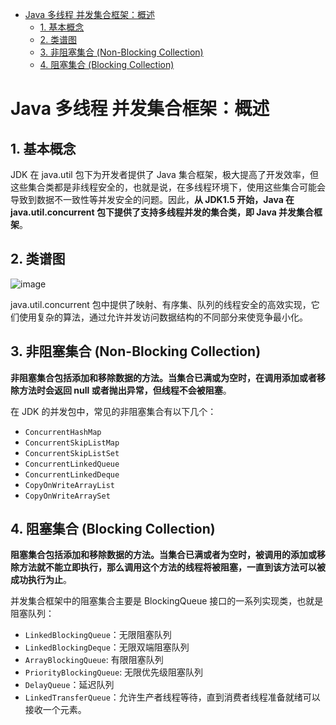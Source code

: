 - [Java 多线程 并发集合框架：概述](#java-%E5%A4%9A%E7%BA%BF%E7%A8%8B-%E5%B9%B6%E5%8F%91%E9%9B%86%E5%90%88%E6%A1%86%E6%9E%B6%EF%BC%9A%E6%A6%82%E8%BF%B0)
  - [1. 基本概念](#1-%E5%9F%BA%E6%9C%AC%E6%A6%82%E5%BF%B5)
  - [2. 类谱图](#2-%E7%B1%BB%E8%B0%B1%E5%9B%BE)
  - [3. 非阻塞集合 (Non-Blocking Collection)](#3-%E9%9D%9E%E9%98%BB%E5%A1%9E%E9%9B%86%E5%90%88-non-blocking-collection)
  - [4. 阻塞集合 (Blocking Collection)](#4-%E9%98%BB%E5%A1%9E%E9%9B%86%E5%90%88-blocking-collection)

# Java 多线程 并发集合框架：概述

## 1. 基本概念

JDK 在 java.util 包下为开发者提供了 Java 集合框架，极大提高了开发效率，但这些集合类都是非线程安全的，也就是说，在多线程环境下，使用这些集合可能会导致到数据不一致性等并发安全的问题。因此，**从 JDK1.5 开始，Java 在 java.util.concurrent 包下提供了支持多线程并发的集合类，即 Java 并发集合框架**。

## 2. 类谱图

![image](http://img.cdn.firejq.com/jpg/2018/4/2/ba7d19c24edd41b29a86d81f4ce81e2b.jpg)

java.util.concurrent 包中提供了映射、有序集、队列的线程安全的高效实现，它们使用复杂的算法，通过允许并发访问数据结构的不同部分来使竞争最小化。

## 3. 非阻塞集合 (Non-Blocking Collection)

**非阻塞集合包括添加和移除数据的方法。当集合已满或为空时，在调用添加或者移除方法时会返回 null 或者抛出异常，但线程不会被阻塞**。

在 JDK 的并发包中，常见的非阻塞集合有以下几个：
- `ConcurrentHashMap`
- `ConcurrentSkipListMap`
- `ConcurrentSkipListSet`
- `ConcurrentLinkedQueue`
- `ConcurrentLinkedDeque`
- `CopyOnWriteArrayList`
- `CopyOnWriteArraySet`

## 4. 阻塞集合 (Blocking Collection)

**阻塞集合包括添加和移除数据的方法。当集合已满或者为空时，被调用的添加或移除方法就不能立即执行，那么调用这个方法的线程将被阻塞，一直到该方法可以被成功执行为止**。

并发集合框架中的阻塞集合主要是 BlockingQueue 接口的一系列实现类，也就是阻塞队列：
- `LinkedBlockingQueue`：无限阻塞队列
- `LinkedBlockingDeque`：无限双端阻塞队列
- `ArrayBlockingQueue`: 有限阻塞队列
- `PriorityBlockingQueue`: 无限优先级阻塞队列
- `DelayQueue`：延迟队列
- `LinkedTransferQueue`：允许生产者线程等待，直到消费者线程准备就绪可以接收一个元素。

